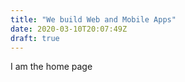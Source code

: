 ```yaml
---
title: "We build Web and Mobile Apps"
date: 2020-03-10T20:07:49Z
draft: true
---
```


I am the home page